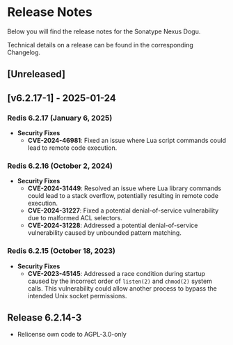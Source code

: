# Release Notes

Below you will find the release notes for the Sonatype Nexus Dogu. 

Technical details on a release can be found in the corresponding Changelog.

## [Unreleased]

## [v6.2.17-1] - 2025-01-24

### Redis 6.2.17 (January 6, 2025)
- **Security Fixes**
  - **CVE-2024-46981**: Fixed an issue where Lua script commands could lead to remote code execution.


### Redis 6.2.16 (October 2, 2024)
- **Security Fixes**
  - **CVE-2024-31449**: Resolved an issue where Lua library commands could lead to a stack overflow, potentially resulting in remote code execution.
  - **CVE-2024-31227**: Fixed a potential denial-of-service vulnerability due to malformed ACL selectors.
  - **CVE-2024-31228**: Addressed a potential denial-of-service vulnerability caused by unbounded pattern matching.

### Redis 6.2.15 (October 18, 2023)
- **Security Fixes**
  - **CVE-2023-45145**: Addressed a race condition during startup caused by the incorrect order of `listen(2)` and `chmod(2)` system calls. This vulnerability could allow another process to bypass the intended Unix socket permissions.

## Release 6.2.14-3

- Relicense own code to AGPL-3.0-only
